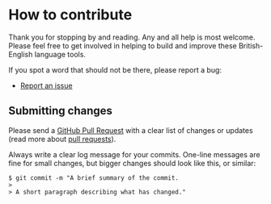 # How to contribute

Thank you for stopping by and reading. Any and all help is most welcome. Please 
feel free to get involved in helping to build and improve these British-English 
language tools.

If you spot a word that should not be there, please report a bug:

* [Report an issue](https://github.com/cybrkyd/british-english-language-tools/issues)

## Submitting changes

Please send a 
[GitHub Pull Request](https://github.com/cybrkyd/british-english-language-tools/pulls) 
with a clear list of changes or updates (read more about 
[pull requests](http://help.github.com/pull-requests/)).

Always write a clear log message for your commits. One-line messages are fine 
for small changes, but bigger changes should look like this, or similar:

    $ git commit -m "A brief summary of the commit.
    > 
    > A short paragraph describing what has changed."